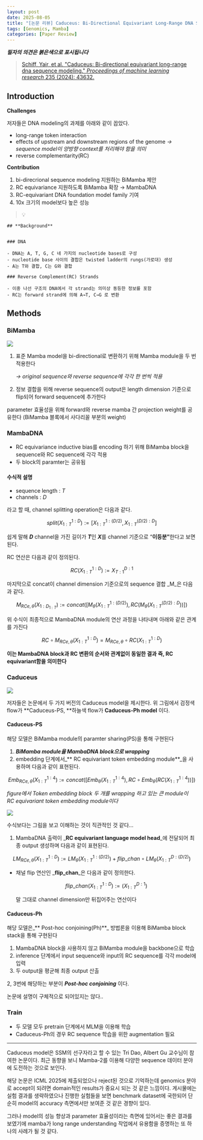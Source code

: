 ```yaml
---
layout: post
date: 2025-08-05
title: "[논문 리뷰] Caduceus: Bi-Directional Equivariant Long-Range DNA Sequence Modeling"
tags: [Genomics, Mamba]
categories: [Paper Review]
---
```


<span class="notion-red">_**필자의 의견은 붉은색으로 표시됩니다**_</span>


> [Schiff, Yair, et al. "Caduceus: Bi-directional equivariant long-range dna sequence modeling." ](https://pmc.ncbi.nlm.nih.gov/articles/PMC12189541/)[_Proceedings of machine learning research_](https://pmc.ncbi.nlm.nih.gov/articles/PMC12189541/)[ 235 (2024): 43632.](https://pmc.ncbi.nlm.nih.gov/articles/PMC12189541/)



## Introduction


**Challenges**


저자들은 DNA modeling의 과제를 아래와 같이 꼽았다.

- long-range token interaction
- effects of upstream and downstream regions of the genome 
_→ sequence model이 양방향 context를 처리해야 함을 의미_
- reverse complementarity(RC)

**Contribution**

1. bi-direcrional sequence modeling 지원하는 BiMamba 제안
1. RC equivariance 지원하도록 BiMamba 확장 → MambaDNA
1. RC-equivariant DNA foundation model family 기여
1. 10x 크기의 model보다 높은 성능

> 💡 


	## **Background**


	### DNA

	- DNA는 A, T, G, C 네 가지의 nucleotide bases로 구성
	- nucleotide base 사이의 결합은 twisted ladder의 rungs(가로대) 생성
	- A는 T와 결합, C는 G와 결합

	### Reverse Complement(RC) Strands

	- 이중 나선 구조의 DNA에서 각 strand는 의미상 동등한 정보를 포함
	- RC는 forward strand에 의해 A→T, C→G 로 변환


## Methods



### BiMamba


![](https://prod-files-secure.s3.us-west-2.amazonaws.com/542b861c-36a8-4051-84e5-8804b6728dba/2c247d59-7815-4980-99f0-8f0d21f445a7/image.png?X-Amz-Algorithm=AWS4-HMAC-SHA256&X-Amz-Content-Sha256=UNSIGNED-PAYLOAD&X-Amz-Credential=ASIAZI2LB466SL55WOAF%2F20250829%2Fus-west-2%2Fs3%2Faws4_request&X-Amz-Date=20250829T150103Z&X-Amz-Expires=3600&X-Amz-Security-Token=IQoJb3JpZ2luX2VjEGcaCXVzLXdlc3QtMiJHMEUCIQCEBCSEb28bbPJlyP0g%2F7%2BZW3N338V98paRgo56oTqsMAIgdcBNI%2BhSATQAc7gW%2FjKiBseT88Khdvb9PQnSyQr%2B3x0qiAQIwP%2F%2F%2F%2F%2F%2F%2F%2F%2F%2FARAAGgw2Mzc0MjMxODM4MDUiDJMjmbDiQvx1Dk4WQCrcA7GJkDhs3zgtZUhGqf3RNGQQovl4ZTrjJ9kXmMWcSUYRx913NBRjJkqpRNHUzNZkA3Cxb%2B7S2HRKn5p22z2ZaXVJ4A2f4Hlc435NJBsEmm8h6y4mj38W5fRwTd8W3wL%2B6ERcKBQ791b4hdvabRS4ksnrh2gYnWiu4pfjAudZU%2F3x5z8FkVdo1N%2BqzJFQVJaclaUntGQrVwIK0qYupcL9G42eWNGFSbWS13rS89w4LyI72BAerMocEPKCm4fYhlyrQObDb8EE6D0o%2BOWzDGtbkrsrMNsq61jpg%2B4LIG5ERxkqYYXEbuv6OUWmZLvGAHafHOFpUAVReWVS9zVWYrceyltNxu1QOSml2RCevlu6aAh2qzUbvKkavgX2vp5nlgShhajAFX1q%2B40glGs5eicOO7KytmdOvwqjLc%2Fo4fMsdTWFLYXmVlwHuth0tsUp%2FlfgJzhbntnkSRAk0Jwzbyw9hxGskbMQv06a1he4%2BFWR3OHRZRNUPFWXaYrY75IIOmyRc2cSeH1Dzq28hwipTBL4zFh2y%2BLQDeEgjU3S%2FbmxoDHC5hKmQTEn993f%2F2hB07PwL9RGone8OhMNbAXd%2BqOTcBieVx4rsHTPozh1iMu0fVvIr%2FJkhVDeBtkEH0FfMJD3xsUGOqUBCOZIuxA%2FUGp%2BXj5zYzNBN6bU6mnXgsVR9ZhRjq837Tspt%2BqZIbFNtbjoHTkyYf1vEpfFvzYZKT34dC603g5Sm%2B6%2BNS7yzpMOnseFMt25jHD3izNdl2rreII7%2B%2Bk9SGxSbKQgc8KRqnImTElh2%2B3onHvFSKX%2Fyq%2Fr89RAwYvG6%2BAjvEEad2loBck915s5Rrr4IpogV%2Bry5haxNlY2etGcwbq33y1U&X-Amz-Signature=d1e19abe95b9d3308624c704213ec595d32121b94dea5ab7080083808451c018&X-Amz-SignedHeaders=host&x-amz-checksum-mode=ENABLED&x-id=GetObject)

1. 표준 Mamba model을 bi-directional로 변환하기 위해 Mamba module을 두 번 적용한다

	_→ original sequence와 reverse sequence에 각각 한 번씩 적용_

1. 정보 결합을 위해 reverse sequence의 output은 length dimension 기준으로 flip되어 forward sequence에 추가한다

parameter 효율성을 위해 forward와 reverse mamba 간 projection weight를 공유한다 (BiMamba 블록에서 사다리꼴 부분의 weight)



### MambaDNA

- RC equivariance inductive bias를 encoding 하기 위해 BiMamba block을 sequence와 RC sequence에 각각 적용
- 두 block의 paramter는 공유됨


#### 수식적 설명

- sequence length : _T_
- channels : _D_

라고 할 때,  channel splitting operation은 다음과 같다.


$$
split(X^{1:D}_{1:T}):=[X^{1:(D/2)}_{1:T},X^{(D/2):D}_{1:T}]
$$


<span class="notion-red">쉽게 말해 </span><span class="notion-red">_**D**_</span><span class="notion-red"> channel을 가진 길이가 </span><span class="notion-red">_**T**_</span><span class="notion-red">인 </span><span class="notion-red">_**X**_</span><span class="notion-red">를 channel 기준으로 “</span><span class="notion-red">**이등분”**</span><span class="notion-red">한다고 보면 된다.</span>


RC 연산은 다음과 같이 정의된다.


$$
RC(X^{1:D}_{1:T}):=X^{D:1}_{T:1}
$$


마지막으로 concat이 channel dimension 기준으로의 sequence 결합 _M_은 다음과 같다.


$$
M_{RCe,\theta}(X_{1:D_{1:T}}):=concat([M_{\theta}(X^{1:(D/2)}_{1:T}),RC(M_{\theta}(X^{(D/2):D}_{1:T}))])
$$


위 수식이 최종적으로 MambaDNA module의 연산 과정을 나타내며 아래와 같은 관계를 가진다


$$
RC\circ M_{RCe,\theta}(X^{1:D}_{1:T}) = M_{RCe,\theta} \circ RC(X^{1:D}_{1:T})
$$


**이는 MambaDNA block과 RC 변환의 순서와 관계없이 동일한 결과 즉, RC equivariant함을 의미한다**



### Caduceus


![](https://prod-files-secure.s3.us-west-2.amazonaws.com/542b861c-36a8-4051-84e5-8804b6728dba/f94a60d7-8145-473b-aef9-7c68d3ec604a/image.png?X-Amz-Algorithm=AWS4-HMAC-SHA256&X-Amz-Content-Sha256=UNSIGNED-PAYLOAD&X-Amz-Credential=ASIAZI2LB466SL55WOAF%2F20250829%2Fus-west-2%2Fs3%2Faws4_request&X-Amz-Date=20250829T150103Z&X-Amz-Expires=3600&X-Amz-Security-Token=IQoJb3JpZ2luX2VjEGcaCXVzLXdlc3QtMiJHMEUCIQCEBCSEb28bbPJlyP0g%2F7%2BZW3N338V98paRgo56oTqsMAIgdcBNI%2BhSATQAc7gW%2FjKiBseT88Khdvb9PQnSyQr%2B3x0qiAQIwP%2F%2F%2F%2F%2F%2F%2F%2F%2F%2FARAAGgw2Mzc0MjMxODM4MDUiDJMjmbDiQvx1Dk4WQCrcA7GJkDhs3zgtZUhGqf3RNGQQovl4ZTrjJ9kXmMWcSUYRx913NBRjJkqpRNHUzNZkA3Cxb%2B7S2HRKn5p22z2ZaXVJ4A2f4Hlc435NJBsEmm8h6y4mj38W5fRwTd8W3wL%2B6ERcKBQ791b4hdvabRS4ksnrh2gYnWiu4pfjAudZU%2F3x5z8FkVdo1N%2BqzJFQVJaclaUntGQrVwIK0qYupcL9G42eWNGFSbWS13rS89w4LyI72BAerMocEPKCm4fYhlyrQObDb8EE6D0o%2BOWzDGtbkrsrMNsq61jpg%2B4LIG5ERxkqYYXEbuv6OUWmZLvGAHafHOFpUAVReWVS9zVWYrceyltNxu1QOSml2RCevlu6aAh2qzUbvKkavgX2vp5nlgShhajAFX1q%2B40glGs5eicOO7KytmdOvwqjLc%2Fo4fMsdTWFLYXmVlwHuth0tsUp%2FlfgJzhbntnkSRAk0Jwzbyw9hxGskbMQv06a1he4%2BFWR3OHRZRNUPFWXaYrY75IIOmyRc2cSeH1Dzq28hwipTBL4zFh2y%2BLQDeEgjU3S%2FbmxoDHC5hKmQTEn993f%2F2hB07PwL9RGone8OhMNbAXd%2BqOTcBieVx4rsHTPozh1iMu0fVvIr%2FJkhVDeBtkEH0FfMJD3xsUGOqUBCOZIuxA%2FUGp%2BXj5zYzNBN6bU6mnXgsVR9ZhRjq837Tspt%2BqZIbFNtbjoHTkyYf1vEpfFvzYZKT34dC603g5Sm%2B6%2BNS7yzpMOnseFMt25jHD3izNdl2rreII7%2B%2Bk9SGxSbKQgc8KRqnImTElh2%2B3onHvFSKX%2Fyq%2Fr89RAwYvG6%2BAjvEEad2loBck915s5Rrr4IpogV%2Bry5haxNlY2etGcwbq33y1U&X-Amz-Signature=135cec012d339fdbf8d032b2ae74958aa99cfa6594680f7d5902d3f8a9a6ce6c&X-Amz-SignedHeaders=host&x-amz-checksum-mode=ENABLED&x-id=GetObject)


저자들은 논문에서 두 가지 버전의 Caduceus model을 제시한다. 위 그림에서 검정색 flow가 **Caduceus-PS, **하늘색 flow가 **Caduceus-Ph model** 이다.



#### Caduceus-PS


해당 모델은 BiMamba module의 paramter sharing(PS)을 통해 구현된다

1. _**BiMamba module을 MambaDNA block으로 wrapping**_
1. embedding 단계에서_** RC equivariant token embedding module**_을 사용하며 다음과 같이 표현된다.

$$
Emb_{RCe,\theta}(X^{1:4}_{1:T}):=concat([Emb_{\theta}(X^{1:4}_{1:T}),RC \circ Emb_{\theta}(RC(X^{1:4}_{1:T}))])
$$


_figure에서 Token embedding block 두 개를 wrapping 하고 있는 큰 module이 RC equivariant token embedding module이다_


![](https://prod-files-secure.s3.us-west-2.amazonaws.com/542b861c-36a8-4051-84e5-8804b6728dba/b175e4da-71eb-4e91-8c23-a06dabe673c9/image.png?X-Amz-Algorithm=AWS4-HMAC-SHA256&X-Amz-Content-Sha256=UNSIGNED-PAYLOAD&X-Amz-Credential=ASIAZI2LB466SL55WOAF%2F20250829%2Fus-west-2%2Fs3%2Faws4_request&X-Amz-Date=20250829T150103Z&X-Amz-Expires=3600&X-Amz-Security-Token=IQoJb3JpZ2luX2VjEGcaCXVzLXdlc3QtMiJHMEUCIQCEBCSEb28bbPJlyP0g%2F7%2BZW3N338V98paRgo56oTqsMAIgdcBNI%2BhSATQAc7gW%2FjKiBseT88Khdvb9PQnSyQr%2B3x0qiAQIwP%2F%2F%2F%2F%2F%2F%2F%2F%2F%2FARAAGgw2Mzc0MjMxODM4MDUiDJMjmbDiQvx1Dk4WQCrcA7GJkDhs3zgtZUhGqf3RNGQQovl4ZTrjJ9kXmMWcSUYRx913NBRjJkqpRNHUzNZkA3Cxb%2B7S2HRKn5p22z2ZaXVJ4A2f4Hlc435NJBsEmm8h6y4mj38W5fRwTd8W3wL%2B6ERcKBQ791b4hdvabRS4ksnrh2gYnWiu4pfjAudZU%2F3x5z8FkVdo1N%2BqzJFQVJaclaUntGQrVwIK0qYupcL9G42eWNGFSbWS13rS89w4LyI72BAerMocEPKCm4fYhlyrQObDb8EE6D0o%2BOWzDGtbkrsrMNsq61jpg%2B4LIG5ERxkqYYXEbuv6OUWmZLvGAHafHOFpUAVReWVS9zVWYrceyltNxu1QOSml2RCevlu6aAh2qzUbvKkavgX2vp5nlgShhajAFX1q%2B40glGs5eicOO7KytmdOvwqjLc%2Fo4fMsdTWFLYXmVlwHuth0tsUp%2FlfgJzhbntnkSRAk0Jwzbyw9hxGskbMQv06a1he4%2BFWR3OHRZRNUPFWXaYrY75IIOmyRc2cSeH1Dzq28hwipTBL4zFh2y%2BLQDeEgjU3S%2FbmxoDHC5hKmQTEn993f%2F2hB07PwL9RGone8OhMNbAXd%2BqOTcBieVx4rsHTPozh1iMu0fVvIr%2FJkhVDeBtkEH0FfMJD3xsUGOqUBCOZIuxA%2FUGp%2BXj5zYzNBN6bU6mnXgsVR9ZhRjq837Tspt%2BqZIbFNtbjoHTkyYf1vEpfFvzYZKT34dC603g5Sm%2B6%2BNS7yzpMOnseFMt25jHD3izNdl2rreII7%2B%2Bk9SGxSbKQgc8KRqnImTElh2%2B3onHvFSKX%2Fyq%2Fr89RAwYvG6%2BAjvEEad2loBck915s5Rrr4IpogV%2Bry5haxNlY2etGcwbq33y1U&X-Amz-Signature=9ff46c78645bcf537b8914fecdb98c588bf1a7c26730976c5f89f930fcc323ad&X-Amz-SignedHeaders=host&x-amz-checksum-mode=ENABLED&x-id=GetObject)


<span class="notion-red">수식보다는 그림을 보고 이해하는 것이 직관적인 것 같다…</span>

1. MambaDNA 출력이 _**RC equivariant language model head**_에 전달되어 최종 output 생성하며 다음과 같이 표현된다.

$$
LM_{RCe,\theta}(X^{1:D}_{1:T}):= LM_{\theta}(X^{1:(D/2)}_{1:T})+flip\_chan\circ LM_{\theta}(X^{D:(D/2)}_{1:T})
$$

- 채널 flip 연산인 _**flip\_chan**_은 다음과 같이 정의한다.

	$$
	flip\_chan(X^{1:D}_{1:T}):=(X^{D:1}_{1:T})
	$$


	말 그대로 channel dimension만 뒤집어주는 연산이다



#### Caduceus-Ph


해당 모델은_** Post-hoc conjoining(Ph)**_ 방법론을 이용해 BiMamba block stack을 통해 구현된다

1. MambaDNA block을 사용하지 않고 BiMamba module을 backbone으로 학습
1. inference 단계에서 input sequence와 input의 RC sequence를 각각 model에 입력
1. 두 output을 평균해 최종 output 산출

2, 3번에 해당하는 부분이 _**Post-hoc conjoining**_ 이다.


<span class="notion-red">논문에 설명이 구체적으로 되어있지는 않다..</span>



### Train

- 두 모델 모두 pretrain 단계에서 MLM을 이용해 학습
- Caduceus-Ph의 경우 RC sequence 학습을 위한 augmentation 필요

---


<span class="notion-red">Caduceus model은 SSM의 선구자라고 할 수 있는 Tri Dao, Albert Gu 교수님이 참여한 논문이다. 최근 동향을 보니 Mamba-2를 이용해 다양한 sequence 데이터 분야에 도전하는 것으로 보인다.</span>


<span class="notion-red">해당 논문은 ICML 2025에 제출되었으나 reject된 것으로 기억하는데 genomics 분야로 accept이 되려면 domain적인 results가 중요시 되는 것 같은 느낌이다. 게시물에는 실험 결과를 생략하였으나 진행한 실험들을 보면 benchmark dataset에 국한되어 단순히 model의 accuracy 측면에서만 보여준 것 같은 경향이 있다.</span>


<span class="notion-red">그러나 model의 성능 향상과 parameter 효율성이라는 측면에 있어서는 좋은 결과를 보였기에 mamba가 long range understanding 작업에서 유용함을 증명하는 또 하나의 사례가 될 것 같다.</span>

